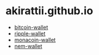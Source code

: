 # akirattii.github.io

- [bitcoin-wallet](/bitcoin-wallet/index.html)
- [ripple-wallet](/ripple-wallet/index.html)
- [monacoin-wallet](/monacoin-wallet/index.html)
- [nem-wallet](/nem-wallet/index.html)
